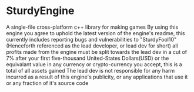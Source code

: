 # SturdyEngine
A single-file cross-platform c++ library for making games
By using this engine you agree to uphold the latest version of the engine's readme, this currently includes reporting bugs and vulnerabilities to "SturdyFool10"(Henceforth referenced as the lead developer, or lead dev for short)
all profits made from the engine must be split towards the lead dev in a cut of 7% after your first five-thousand United-States Dollars(USD) or the equivalant value in any currency or crypto-currency you accept, this is a total of all assets gained
The lead dev is not responsible for any harm incurred as a result of this engine's publicity, or any applications that use it or any fraction of it's source code
